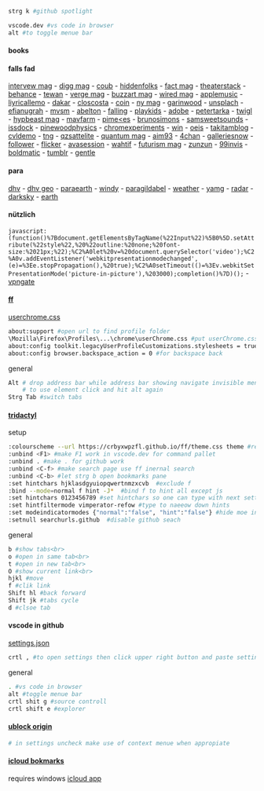 ```sh
strg k #github spotlight
```

```sh
vscode.dev #vs code in browser
alt #to toggle menue bar
```

#### books

#### falls fad
[intervew mag](http://www.interviewmagazine.com/#fashion) - 
[digg mag](http://digg.com/) - 
[coub](https://coub.com/) - 
[hiddenfolks](http://hiddenfolks.com/) - 
[fact mag](http://www.factmag.com/) - 
[theaterstack](https://theartstack.com/shop) - 
[behance](https://www.behance.net/) - 
[tewan](http://tewan.diem.cl/webspace/canvasexperiment/) - 
[verge mag](http://www.theverge.com/) - 
[buzzart mag](https://bbuzzart.com/discover) - 
[wired mag](https://www.wired.com/) - 
[applemusic](https://beta.music.apple.com/for-you) - 
[liyricallemo](https://lyricallemonade.com/) - 
[dakar](https://www.dakar.com/en) - 
[closcosta](http://www.carloscosta.me/) - 
[coin](https://projects.playables.net/coin/) - 
[ny mag](http://www.newyorker.com/) - 
[garinwood](http://www.garinwood.com/) - 
[unsplach](https://unsplash.com/) - 
[efianugrah](https://erfianugrah.com/) - 
[mvsm](http://mvsm.com/) - 
[abelton](https://learningmusic.ableton.com/) - 
[falling](http://www.fallingfalling.com/) - 
[playkids](http://playkids.ch/presskit/) - 
[adobe](https://stock.adobe.com/de/) - 
[petertarka](https://petertarka.com/) - 
[twigl](https://twigl.app/) - 
[hypbeast mag](https://hypebeast.com/) - 
[mavfarm](https://mav.farm/) - 
[pime<es](https://pimeyes.com/en) - 
[brunosimons](https://bruno-simon.com/) - 
[samsweetsounds](http://samsayssweetsounds.com/) - 
[issdock](https://iss-sim.spacex.com/) - 
[pinewoodphysics](http://pinewoodphysics.com/index.html) - 
[chromexperiments](https://experiments.withgoogle.com/collection/chrome) - 
[win](http://www.windows93.net/) - 
[oeis](https://oeis.org/) - 
[takitamblog](https://takitamblog.tk/skrypty/Tupper/) - 
[cvldemo](https://cvl-demos.cs.nott.ac.uk/vrn/) - 
[tng](https://www.tng-project.org/explore/) - 
[qzsattelite](https://qz.com/296941/interactive-graphic-every-active-satellite-orbiting-earth/) - 
[quantum mag](https://www.quantamagazine.org/) - 
[aim93](https://www.aim93.com/) - 
[4chan](http://www.4chan.org/) - 
[galleriesnow](https://www.galleriesnow.net/) - 
[follower](https://follower.today/#apply) - 
[flicker](https://www.flickr.com/) - 
[avasession](https://ava-sessions.com/) - 
[wahtif](http://what-if.xkcd.com/) - 
[futurism mag](http://futurism.com/) - 
[zunzun](http://zunzun.com/) - 
[99invis](https://99percentinvisible.org/) - 
[boldmatic](https://boldomatic.com/) - 
[tumblr](https://www.tumblr.com/dashboard) - 
[gentle](http://ekrivoruchko.com/gentlebrain/)

#### para
[dhv](https://www.dhv.de/wetter/) - 
[dhv geo](http://www.dhv.de/db2/geosearch.php) - 
[paraearth](https://paraglidingearth.com/) - 
[windy](https://www.windy.com/) - 
[paragildabel](https://paraglidable.com/mobile.html) - 
[weather](https://weather.com/weather/hourbyhour/l/GMXX0087:1:GM) - 
[yamg](https://www.zamg.ac.at/cms/de/wetter/wetterkarte) - 
[radar](https://weather.com/weather/radar/interactive/) - 
[darksky](https://darksky.net/) - 
[earth](https://earth.nullschool.net/)

#### nützlich
`javascript:(function()%7Bdocument.getElementsByTagName(%22Input%22)%5B0%5D.setAttribute(%22style%22,%20%22outline:%20none;%20font-size:%2021px;%22);%C2%A0let%20v=%20document.querySelector('video');%C2%A0v.addEventListener('webkitpresentationmodechanged',(e)=%3Ee.stopPropagation(),%20true);%C2%A0setTimeout(()=%3Ev.webkitSetPresentationMode('picture-in-picture'),%203000);completion()%7D)();` - 
[vpngate](https://www.vpngate.net/en/) 


#### [ff](https://www.mozilla.org/en-US/firefox/new/)
[userchrome.css](https://github.com/crbyxwpzfl/ff/blob/main/userChrome.css)
```sh
about:support #open url to find profile folder
\Mozilla\Firefox\Profiles\...\chrome\userChrome.css #put userChrome.css here
about:config toolkit.legacyUserProfileCustomizations.stylesheets = true #to load userChrome
about:config browser.backspace_action = 0 #for backspace back
```
general
```sh
Alt # drop address bar while address bar showing navigate invisible menues via arrow keys
    # to use element click and hit alt again
Strg Tab #switch tabs
```

#### [tridactyl](https://github.com/tridactyl/tridactyl)
setup
```sh
:colourscheme --url https://crbyxwpzfl.github.io/ff/theme.css theme #remeber to host githubpages from master baranch before in repo settings
:unbind <F1> #make F1 work in vscode.dev for command pallet
:unbind . #make . for github work
:unbind <C-f> #make search page use ff inernal search
:unbind <C-b> #let strg b open bookmarks pane
:set hintchars hjklasdgyuiopqwertnmzxcvb  #exclude f
:bind --mode=normal f hint -J*  #bind f to hint all except js
:set hintchars 0123456789 #set hintchars so one can type with next setting
:set hintfiltermode vimperator-refow #type to naeeow down hints
:set modeindicatormodes {"normal":"false", "hint":"false"} #hide moe indicator
:setnull searchurls.github  #disable github seach
```
general
```sh
b #show tabs<br>
o #open in same tab<br>
t #open in new tab<br>
O #show current link<br>
hjkl #move
f #clik link
Shift hl #back forward
Shift jk #tabs cycle
d #clsoe tab
```

#### vscode in github
[settings.json](https://github.com/crbyxwpzfl/ff/blob/main/settings.json)
```sh
crtl , #to open settings then click upper right button and paste settings.json
```
general
```sh
. #vs code in browser
alt #toggle menue bar
crtl shit g #source controll
crtl shift e #explorer
```

#### [ublock origin](https://github.com/gorhill/uBlock)
```sh
# in settings uncheck make use of context menue when appropiate
```

#### [icloud bokmarks](https://addons.mozilla.org/en-US/firefox/addon/icloud-bookmarks)
requires windows [icloud app](https://www.microsoft.com/store/apps/9PKTQ5699M62)


